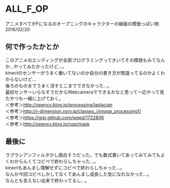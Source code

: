 # ALL_F_OP
アニメすべてがFになるのオープニングのキャラクターの線画の模倣っぽい物 2016/02/20  

## 何で作ったかとか
このアニメのエンディングが全部プログラミングってきいてその模倣もみてなんか…やってみたかったけど…。  
kinectのセンサーがうまく働いてないのか自分の書き方が間違ってるのかよくわからないけど…  
後ろのものまでうまく消すとこまでできなかった…。  
最初センサーいらなそうだからWebcameraでできるかなと思って一応やって見たやつも一緒に上げておく。  
＜参考＞<http://opencv.blog.jp/processing/laplacian>  
＜参考＞<http://r-dimension.xsrv.jp/classes_j/image_processing1/>  
＜参考＞<https://gist.github.com/weed/1722806>   
＜参考＞<http://opencv.blog.jp/cpp/mask>   

## 最後に
ラプラシアンフィルタ少し面白そうだった。でも数式書いてあってみてみてもよくわからんくてコピペで終わらしちゃった…。  
kinectもあんまし理解せずにコピペで終わらしちゃった…。  
なんか今回コピペしかしてなくてあんまし成長した気になれなかった…。  
なんとも言えない出来で終わってるし…。  